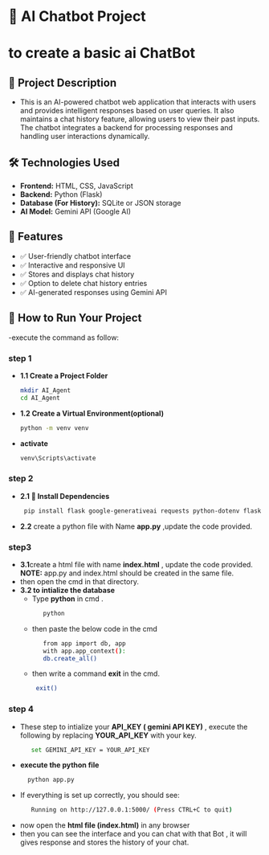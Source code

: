 # **🌟 AI Chatbot Project**
# to create a basic ai ChatBot
## 📌 Project Description 
- This is an AI-powered chatbot web application that interacts with users and provides intelligent responses based on user queries. It also maintains a chat history feature, allowing users to view their past inputs. The chatbot integrates a backend for processing responses and handling user interactions dynamically.
## 🛠️ Technologies Used
- **Frontend:** HTML, CSS, JavaScript
- **Backend:** Python (Flask)
- **Database (For History):** SQLite or JSON storage
- **AI Model:** Gemini API (Google AI)
## 🚀 Features
- ✅ User-friendly chatbot interface
- ✅ Interactive and responsive UI
- ✅ Stores and displays chat history
- ✅ Option to delete chat history entries
- ✅ AI-generated responses using Gemini API
## 📌 How to Run Your Project

-execute the command as follow:
### **step 1**
- **1.1 Create a Project Folder**
  ```sh
  mkdir AI_Agent
  cd AI_Agent
- **1.2 Create a Virtual Environment(optional)**
   ```sh
   python -m venv venv
 - **activate**
    ```sh
    venv\Scripts\activate
### **step 2**

- **2.1 📌 Install Dependencies**
    ```sh
     pip install flask google-generativeai requests python-dotenv flask-cors
- **2.2** create a python file with Name **app.py** ,update the code provided.
### **step3**
- **3.1**create a html file with name **index.html**  , update the code provided.
    **NOTE:** app.py and index.html should be created in the same file.
- then open the cmd in that directory.
- **3.2 to intialize the database**
  - Type  **python** in cmd .
     ```sh
        python
  - then paste the below code in the cmd
     ```sh
        from app import db, app
        with app.app_context():
        db.create_all()
  - then write a command **exit** in the cmd.
     ```sh
      exit()
  
### **step 4**
- These step to intialize your **API_KEY ( gemini API KEY)** , execute the following by replacing **YOUR_API_KEY** with your key.
  ```sh
     set GEMINI_API_KEY = YOUR_API_KEY
- **execute the python file**
   ```sh
     python app.py
- If everything is set up correctly, you should see:
  ```sh
     Running on http://127.0.0.1:5000/ (Press CTRL+C to quit)
- now open the **html file (index.html)** in any browser
- then you can see the interface and you can chat with that Bot , it will gives response and stores the history of your chat.

 

   
 
